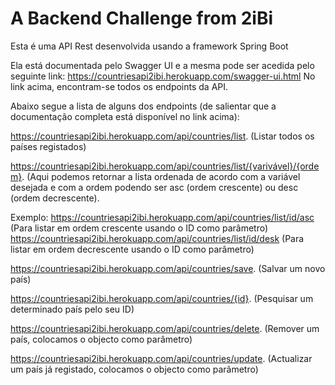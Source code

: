  # A Backend Challenge from 2iBi 
 
 Esta é uma API Rest desenvolvida usando a framework Spring Boot
 
 Ela está documentada pelo Swagger UI e a mesma pode ser acedida pelo seguinte link: https://countriesapi2ibi.herokuapp.com/swagger-ui.html
 No link acima, encontram-se todos os endpoints da API.
 
 
 Abaixo segue a lista de alguns dos endpoints (de salientar que a documentação completa está disponível no link acima):
 
 https://countriesapi2ibi.herokuapp.com/api/countries/list.    (Listar todos os países registados)
 
	
 https://countriesapi2ibi.herokuapp.com/api/countries/list/{varivável}/{ordem}. (Aqui podemos retornar a lista ordenada de acordo com a variável desejada
 e com a ordem podendo ser asc (ordem crescente) ou desc (ordem decrescente).	
	
 Exemplo:  https://countriesapi2ibi.herokuapp.com/api/countries/list/id/asc  (Para listar em ordem crescente usando o ID como parâmetro)
           https://countriesapi2ibi.herokuapp.com/api/countries/list/id/desk  (Para listar em ordem decrescente usando o ID como parâmetro)

 
 https://countriesapi2ibi.herokuapp.com/api/countries/save.    (Salvar um novo país)
	
 https://countriesapi2ibi.herokuapp.com/api/countries/{id}.    (Pesquisar um determinado país pelo seu ID)
	
 https://countriesapi2ibi.herokuapp.com/api/countries/delete.  (Remover um país, colocamos o objecto como parâmetro)
	
 https://countriesapi2ibi.herokuapp.com/api/countries/update.  (Actualizar um país já registado, colocamos o objecto como parâmetro)



 
